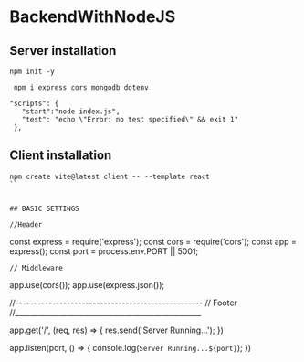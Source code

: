 # BackendWithNodeJS

## Server installation
```
npm init -y
```

```
 npm i express cors mongodb dotenv
```

```
"scripts": {
   "start":"node index.js",
   "test": "echo \"Error: no test specified\" && exit 1"
 },
```

## Client installation
```
npm create vite@latest client -- --template react
``


## BASIC SETTINGS

```
    //Header
const express = require('express');
const cors = require('cors');
const app = express();
const port = process.env.PORT || 5001;

    // Middleware 
app.use(cors());
app.use(express.json());

//---------------------------------------------------
// Footer 
//___________________________________________________

app.get('/', (req, res) => {
    res.send('Server Running...');
})

app.listen(port, () => {
    console.log(`Server Running...${port}`);
})

```